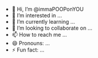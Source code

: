 - 👋 Hi, I’m @immaPOOPonYOU
- 👀 I’m interested in ...
- 🌱 I’m currently learning ...
- 💞️ I’m looking to collaborate on ...
- 📫 How to reach me ...
- 😄 Pronouns: ...
- ⚡ Fun fact: ...

<!---
immaPOOPonYOU/immaPOOPonYOU is a ✨ special ✨ repository because its `README.md` (this file) appears on your GitHub profile.
You can click the Preview link to take a look at your changes.
--->
